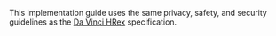 This implementation guide uses the same privacy, safety, and security guidelines as the [Da Vinci HRex](https://www.hl7.org/fhir/us/davinci-hrex/security.html) specification.